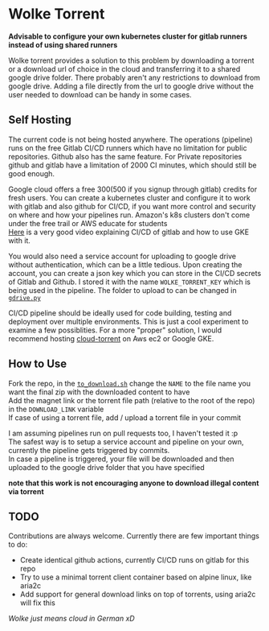 # Wolke Torrent

**Advisable to configure your own kubernetes cluster for gitlab runners instead of using shared runners** </br>

Wolke torrent provides a solution to this problem by downloading a torrent or a download url of choice in the cloud and transferring it to a shared google drive folder. There probably aren't any restrictions to download from google drive. Adding a file directly from the url to google drive without the user needed to download can be handy in some cases. </br>

## Self Hosting
The current code is not being hosted anywhere. The operations (pipeline) runs on the free Gitlab CI/CD runners which have no limitation for public repositories. Github also has the same feature. For Private repositories github and gitlab have a limitation of 2000 CI minutes, which should still be good enough. </br>

Google cloud offers a free $300 ($500 if you signup through gitlab) credits for fresh users. You can create a kubernetes cluster and configure it to work with gitlab and also github for CI/CD, if you want more control and security on where and how your pipelines run. Amazon's k8s clusters don't come under the free trail or AWS educate for students</br>
[Here](https://youtu.be/RAn4D7-_MrA) is a very good video explaining CI/CD of gitlab and how to use GKE with it. </br>

You would also need a service account for uploading to google drive without authentication, which can be a little tedious. Upon creating the account, you can create a json key which you can store in the CI/CD secrets of Gitlab and Github. I stored it with the name `WOLKE_TORRENT_KEY` which is being used in the pipeline. The folder to upload to can be changed in [`gdrive.py`](gdrive.py)</br>

CI/CD pipeline should be ideally used for code building, testing and deployment over multiple environments. This is just a cool experiment to examine a few possiblities. For a more "proper" solution, I would recommend hosting [cloud-torrent](https://github.com/jpillora/cloud-torrent) on Aws ec2 or Google GKE.

## How to Use
Fork the repo, in the [`to_download.sh`](to_download.sh) change the `NAME` to the file name you want the final zip with the downloaded content to have </br>
Add the magnet link or the torrent file path (relative to the root of the repo) in the `DOWNLOAD_LINK` variable </br>
If case of using a torrent file, add / upload a torrent file in your commit </br>

I am assuming pipelines run on pull requests too, I haven't tested it :p </br>
The safest way is to setup a service account and pipeline on your own, currently the pipeline gets triggered by commits. </br>
In case a pipeline is triggered, your file will be downloaded and then uploaded to the google drive folder that you have specified </br>

**note that this work is not encouraging anyone to download illegal content via torrent** </br>

## TODO
Contributions are always welcome. Currently there are few important things to do:
* Create identical github actions, currently CI/CD runs on gitlab for this repo
* Try to use a minimal torrent client container based on alpine linux, like aria2c
* Add support for general download links on top of torrents, using aria2c will fix this

_Wolke just means cloud in German xD_
